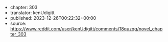 - chapter: 303
- translator: kenUdigitt
- published: 2023-12-26T00:22:32+00:00
- source: https://www.reddit.com/user/kenUdigitt/comments/18quzqq/novel_chapter_303
